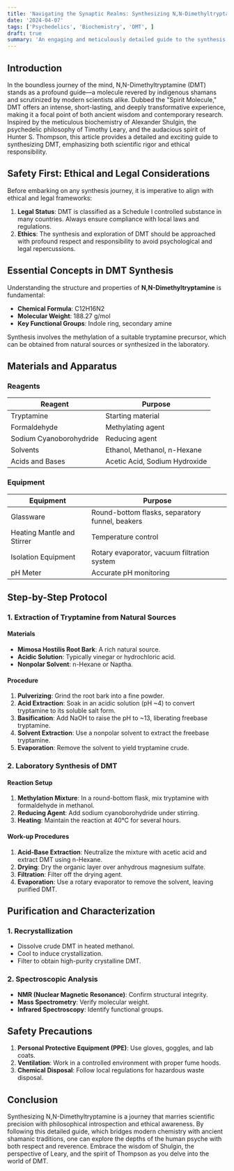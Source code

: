 ```yaml
---
title: 'Navigating the Synaptic Realms: Synthesizing N,N-Dimethyltryptamine (DMT) '
date: '2024-04-07'
tags: ['Psychedelics', 'Biochemistry', 'DMT', ]
draft: true
summary: 'An engaging and meticulously detailed guide to the synthesis of N,N-Dimethyltryptamine (DMT), combining scientific precision, historical insights, and the adventurous spirit of psychedelic exploration.'
---
```


## Introduction

In the boundless journey of the mind, N,N-Dimethyltryptamine (DMT) stands as a profound guide—a molecule revered by indigenous shamans and scrutinized by modern scientists alike. Dubbed the "Spirit Molecule," DMT offers an intense, short-lasting, and deeply transformative experience, making it a focal point of both ancient wisdom and contemporary research. Inspired by the meticulous biochemistry of Alexander Shulgin, the psychedelic philosophy of Timothy Leary, and the audacious spirit of Hunter S. Thompson, this article provides a detailed and exciting guide to synthesizing DMT, emphasizing both scientific rigor and ethical responsibility.

## Safety First: Ethical and Legal Considerations

Before embarking on any synthesis journey, it is imperative to align with ethical and legal frameworks:

1. **Legal Status**: DMT is classified as a Schedule I controlled substance in many countries. Always ensure compliance with local laws and regulations.
2. **Ethics**: The synthesis and exploration of DMT should be approached with profound respect and responsibility to avoid psychological and legal repercussions.

## Essential Concepts in DMT Synthesis

Understanding the structure and properties of **N,N-Dimethyltryptamine** is fundamental:

- **Chemical Formula**: C12H16N2
- **Molecular Weight**: 188.27 g/mol
- **Key Functional Groups**: Indole ring, secondary amine

Synthesis involves the methylation of a suitable tryptamine precursor, which can be obtained from natural sources or synthesized in the laboratory.

## Materials and Apparatus

### Reagents

| Reagent            | Purpose                               |
|--------------------|---------------------------------------|
| Tryptamine         | Starting material                     |
| Formaldehyde       | Methylating agent                     |
| Sodium Cyanoborohydride | Reducing agent                   |
| Solvents           | Ethanol, Methanol, n-Hexane           |
| Acids and Bases    | Acetic Acid, Sodium Hydroxide         |

### Equipment

| Equipment                     | Purpose                               |
|-------------------------------|---------------------------------------|
| Glassware                     | Round-bottom flasks, separatory funnel, beakers |
| Heating Mantle and Stirrer    | Temperature control                   |
| Isolation Equipment           | Rotary evaporator, vacuum filtration system |
| pH Meter                      | Accurate pH monitoring                |

## Step-by-Step Protocol

### 1. Extraction of Tryptamine from Natural Sources

#### Materials

- **Mimosa Hostilis Root Bark**: A rich natural source.
- **Acidic Solution**: Typically vinegar or hydrochloric acid.
- **Nonpolar Solvent**: n-Hexane or Naptha.

#### Procedure

1. **Pulverizing**: Grind the root bark into a fine powder.
2. **Acid Extraction**: Soak in an acidic solution (pH ~4) to convert tryptamine to its soluble salt form.
3. **Basification**: Add NaOH to raise the pH to ~13, liberating freebase tryptamine.
4. **Solvent Extraction**: Use a nonpolar solvent to extract the freebase tryptamine.
5. **Evaporation**: Remove the solvent to yield tryptamine crude.

### 2. Laboratory Synthesis of DMT

#### Reaction Setup

1. **Methylation Mixture**: In a round-bottom flask, mix tryptamine with formaldehyde in methanol.
2. **Reducing Agent**: Add sodium cyanoborohydride under stirring.
3. **Heating**: Maintain the reaction at 40°C for several hours.

#### Work-up Procedures

1. **Acid-Base Extraction**: Neutralize the mixture with acetic acid and extract DMT using n-Hexane.
2. **Drying**: Dry the organic layer over anhydrous magnesium sulfate.
3. **Filtration**: Filter off the drying agent.
4. **Evaporation**: Use a rotary evaporator to remove the solvent, leaving purified DMT.

## Purification and Characterization

### 1. Recrystallization

- Dissolve crude DMT in heated methanol.
- Cool to induce crystallization.
- Filter to obtain high-purity crystalline DMT.

### 2. Spectroscopic Analysis

- **NMR (Nuclear Magnetic Resonance)**: Confirm structural integrity.
- **Mass Spectrometry**: Verify molecular weight.
- **Infrared Spectroscopy**: Identify functional groups.

## Safety Precautions

1. **Personal Protective Equipment (PPE)**: Use gloves, goggles, and lab coats.
2. **Ventilation**: Work in a controlled environment with proper fume hoods.
3. **Chemical Disposal**: Follow local regulations for hazardous waste disposal.

## Conclusion

Synthesizing N,N-Dimethyltryptamine is a journey that marries scientific precision with philosophical introspection and ethical awareness. By following this detailed guide, which bridges modern chemistry with ancient shamanic traditions, one can explore the depths of the human psyche with both respect and reverence. Embrace the wisdom of Shulgin, the perspective of Leary, and the spirit of Thompson as you delve into the world of DMT.
```
